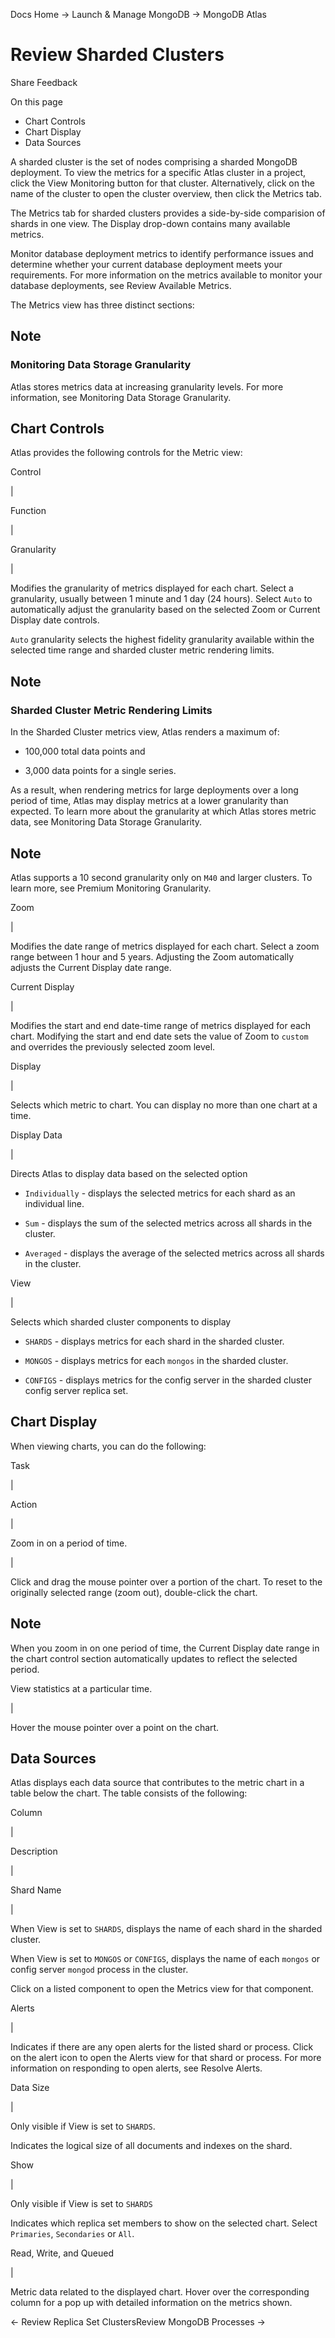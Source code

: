 Docs Home → Launch & Manage MongoDB → MongoDB Atlas

# Review Sharded Clusters

Share Feedback

On this page

  * Chart Controls
  * Chart Display
  * Data Sources

A sharded cluster is the set of nodes comprising a sharded MongoDB deployment.
To view the metrics for a specific Atlas cluster in a project, click the View
Monitoring button for that cluster. Alternatively, click on the name of the
cluster to open the cluster overview, then click the Metrics tab.

The Metrics tab for sharded clusters provides a side-by-side comparision of
shards in one view. The Display drop-down contains many available metrics.

Monitor database deployment metrics to identify performance issues and
determine whether your current database deployment meets your requirements.
For more information on the metrics available to monitor your database
deployments, see Review Available Metrics.

The Metrics view has three distinct sections:

## Note

### Monitoring Data Storage Granularity

Atlas stores metrics data at increasing granularity levels. For more
information, see Monitoring Data Storage Granularity.

## Chart Controls

Atlas provides the following controls for the Metric view:

Control

|

Function  
  
|  
  
Granularity

|

Modifies the granularity of metrics displayed for each chart. Select a
granularity, usually between 1 minute and 1 day (24 hours). Select `Auto` to
automatically adjust the granularity based on the selected Zoom or Current
Display date controls.

`Auto` granularity selects the highest fidelity granularity available within
the selected time range and sharded cluster metric rendering limits.

## Note

### Sharded Cluster Metric Rendering Limits

In the Sharded Cluster metrics view, Atlas renders a maximum of:

  * 100,000 total data points and

  * 3,000 data points for a single series.

As a result, when rendering metrics for large deployments over a long period
of time, Atlas may display metrics at a lower granularity than expected. To
learn more about the granularity at which Atlas stores metric data, see
Monitoring Data Storage Granularity.

## Note

Atlas supports a 10 second granularity only on `M40` and larger clusters. To
learn more, see Premium Monitoring Granularity.  
  
Zoom

|

Modifies the date range of metrics displayed for each chart. Select a zoom
range between 1 hour and 5 years. Adjusting the Zoom automatically adjusts the
Current Display date range.  
  
Current Display

|

Modifies the start and end date-time range of metrics displayed for each
chart. Modifying the start and end date sets the value of Zoom to `custom` and
overrides the previously selected zoom level.  
  
Display

|

Selects which metric to chart. You can display no more than one chart at a
time.  
  
Display Data

|

Directs Atlas to display data based on the selected option

  * `Individually` \- displays the selected metrics for each shard as an individual line.

  * `Sum` \- displays the sum of the selected metrics across all shards in the cluster.

  * `Averaged` \- displays the average of the selected metrics across all shards in the cluster.

  
  
View

|

Selects which sharded cluster components to display

  * `SHARDS` \- displays metrics for each shard in the sharded cluster.

  * `MONGOS` \- displays metrics for each `mongos` in the sharded cluster.

  * `CONFIGS` \- displays metrics for the config server in the sharded cluster config server replica set.

  
  
## Chart Display

When viewing charts, you can do the following:

Task

|

Action  
  
|  
  
Zoom in on a period of time.

|

Click and drag the mouse pointer over a portion of the chart. To reset to the
originally selected range (zoom out), double-click the chart.

## Note

When you zoom in on one period of time, the Current Display date range in the
chart control section automatically updates to reflect the selected period.  
  
View statistics at a particular time.

|

Hover the mouse pointer over a point on the chart.  
  
## Data Sources

Atlas displays each data source that contributes to the metric chart in a
table below the chart. The table consists of the following:

Column

|

Description  
  
|  
  
Shard Name

|

When View is set to `SHARDS`, displays the name of each shard in the sharded
cluster.

When View is set to `MONGOS` or `CONFIGS`, displays the name of each `mongos`
or config server `mongod` process in the cluster.

Click on a listed component to open the Metrics view for that component.  
  
Alerts

|

Indicates if there are any open alerts for the listed shard or process. Click
on the alert icon to open the Alerts view for that shard or process. For more
information on responding to open alerts, see Resolve Alerts.  
  
Data Size

|

Only visible if View is set to `SHARDS`.

Indicates the logical size of all documents and indexes on the shard.  
  
Show

|

Only visible if View is set to `SHARDS`

Indicates which replica set members to show on the selected chart. Select
`Primaries`, `Secondaries` or `All`.  
  
Read, Write, and Queued

|

Metric data related to the displayed chart. Hover over the corresponding
column for a pop up with detailed information on the metrics shown.  
  
← Review Replica Set ClustersReview MongoDB Processes →

